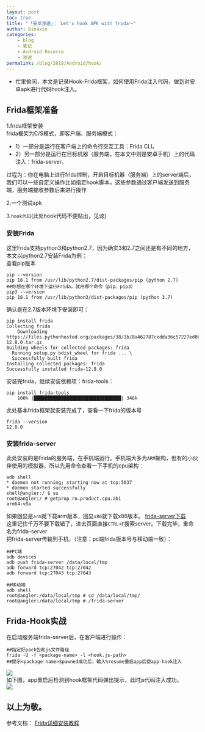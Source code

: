 ```yaml
---
layout: post
toc: true
title: "「安卓渗透」： Let's hook APK with frida～"
author: Bin4xin
categories:
    - blog
    - 笔记
    - Android Reverse
    - 渗透
permalink: /blog/2019/Android/hook/
---
```


* 忙里偷闲，本文是记录Hook-Frida框架，如何使用Frida注入代码，做到对安卓apk进行代码hook注入。

## Frida框架准备

1.frida框架安装<br>
frida框架为C/S模式，即客户端、服务端模式：<br>

- 1）一部分是运行在客户端上的命令行交互工具：Frida CLI。<br>
- 2）另一部分是运行在目标机器（服务端，在本文中则是安卓手机）上的代码注入：frida-server。<br>

过程为：你在电脑上进行frida控制，开启目标机器（服务端）上的server端后，我们可以一些自定义操作比如指定hook脚本，这些参数通过客户端发送到服务端，服务端接收参数后来进行操作<br>

2.一个测试apk<br>

3.`hook代码`(此处hook代码不便贴出，见谅)

### 安装Frida

这里Frida支持python3和python2.7，因为确实3和2.7之间还是有不同的地方，本文以python2.7安装Frida为例：<br>
查看pip版本
```
pip --version
pip 18.1 from /usr/lib/python2.7/dist-packages/pip (python 2.7)
##你想在哪个环境下运行Frida，就用哪个命令（pip、pip3）
pip3 --version
pip 18.1 from /usr/lib/python3/dist-packages/pip (python 3.7)
```

确认是在2.7版本环境下安装即可：

```
pip install frida
Collecting frida
    Downloading https://files.pythonhosted.org/packages/38/1b/8a462787cedda36c57227ed0babbd80c4c4cc5bc9c1f9b5aa285ed6aebba/frida-12.8.0.tar.gz
Building wheels for collected packages: frida
  Running setup.py bdist_wheel for frida ... \
  Successfully built frida
Installing collected packages: frida
Successfully installed frida-12.8.0
```
安装完frida，继续安装依赖项：frida-tools：
```
pip install frida-tools
	100% |████████████████████████████████| 348k
```
此处基本frida框架就安装完成了，查看一下frida的版本号
```
frida --version
12.8.0
```

### 安装frida-server
此处安装的是Frida的服务端，在手机端运行。手机端大多为`ARM`架构，但有的小伙伴使用的模拟器，所以先用命令查看一下手机的cpu架构：
```
adb shell
* daemon not running; starting now at tcp:5037
* daemon started successfully
shell@angler:/ $ su
root@angler:/ # getprop ro.product.cpu.abi
arm64-v8a
```
如果回显是`arm`就下载arm版本，回显`x86`就下载x86版本。
<a href=" https://github.com/frida/frida/releases">frida-server下载</a><br>
这里记住千万不要下载错了，进去页面直接`CTRL+F`搜索server。下载完毕，重命名为frida-server<br>
把frida-server传输到手机，（注意：pc端frida版本号与移动端一致）：
```
##PC端
adb devices
adb push frida-server /data/local/tmp
adb forward tcp:27042 tcp:27042
adb forward tcp:27043 tcp:27043
```
```
##移动端
adb shell
root@angler:/data/local/tmp # cd /data/local/tmp/ 
root@angler:/data/local/tmp #./frida-server
```

## Frida-Hook实战
在启动服务端frida-server后，在客户端进行操作：
```
##指定好pack包和js文件路径
frida -U -f <package-name> -l <hook.js-path>
##提示<package-name>Spawned成功后，输入%resume重启app后使app-hook注入
```
![](/assets/img/post-pic/post-frida-pic2.png) <br>
如下图，app重启后检测到hook框架代码弹出提示，此时js代码注入成功。<br>
![](/assets/img/post-pic/post-frida-pic3.png)

<h2>以上为敬。</h2>

参考文档：
<a href="https://www.jianshu.com/p/c349471bdef7">Frida详细安装教程</a>